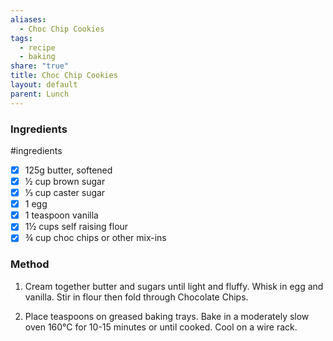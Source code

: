 ```yaml
---
aliases:
  - Choc Chip Cookies
tags:
  - recipe
  - baking
share: "true"
title: Choc Chip Cookies
layout: default
parent: Lunch
---
```


### Ingredients
#ingredients 
- [x] 125g butter, softened
- [x] ½ cup brown sugar
- [x] ⅓ cup caster sugar
- [x] 1 egg
- [x] 1 teaspoon vanilla
- [x] 1½ cups self raising flour
- [x] ¾ cup choc chips or other mix-ins

### **Method**

1. Cream together butter and sugars until light and fluffy. Whisk in egg and vanilla. Stir in flour then fold through Chocolate Chips.

2. Place teaspoons on greased baking trays. Bake in a moderately slow oven 160°C for 10-15 minutes or until cooked. Cool on a wire rack.
